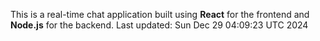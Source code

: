 This is a real-time chat application built using **React** for the frontend and **Node.js** for the backend.
Last updated: Sun Dec 29 04:09:23 UTC 2024
